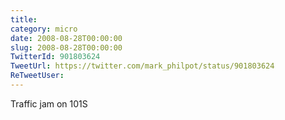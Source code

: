 ```yaml
---
title: 
category: micro
date: 2008-08-28T00:00:00
slug: 2008-08-28T00:00:00
TwitterId: 901803624
TweetUrl: https://twitter.com/mark_philpot/status/901803624
ReTweetUser: 
---
```


Traffic jam on 101S